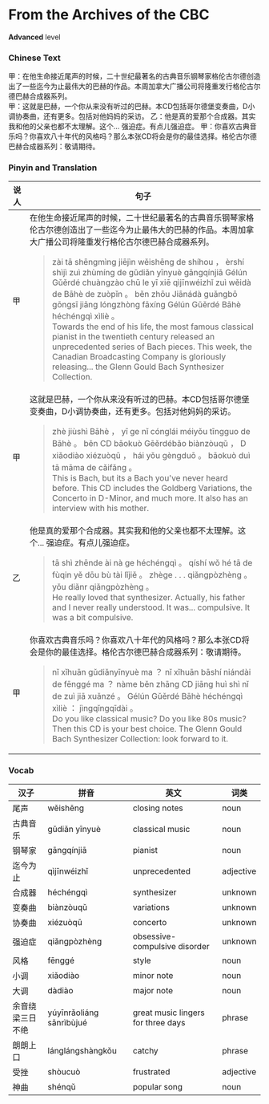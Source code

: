 # From the Archives of the CBC
**Advanced** level
### Chinese Text
甲：在他生命接近尾声的时候，二十世纪最著名的古典音乐钢琴家格伦古尔德创造出了一些迄今为止最伟大的巴赫的作品。本周加拿大广播公司将隆重发行格伦古尔德巴赫合成器系列。<br />甲：这就是巴赫，一个你从来没有听过的巴赫。本CD包括哥尔德堡变奏曲，D小调协奏曲，还有更多。包括对他妈妈的采访。
乙：他是真的爱那个合成器。其实我和他的父亲也都不太理解。这个... 强迫症。有点儿强迫症。
甲：你喜欢古典音乐吗？你喜欢八十年代的风格吗？那么本张CD将会是你的最佳选择。格伦古尔德巴赫合成器系列：敬请期待。

### Pinyin and Translation
|说人|句子|
|----|----|
|甲|在他生命接近尾声的时候，二十世纪最著名的古典音乐钢琴家格伦古尔德创造出了一些迄今为止最伟大的巴赫的作品。本周加拿大广播公司将隆重发行格伦古尔德巴赫合成器系列。<blockquote>zài tā shēngmìng jiējìn  wěishēng de shíhou ， èrshí shìjì zuì zhùmíng de gǔdiǎn yīnyuè gāngqínjiā Gélún Gǔěrdé chuàngzào chū le yī xiē qìjīnwéizhǐ zuì wěidà de Bāhè de zuòpǐn 。 běn zhōu Jiānádà guǎngbō gōngsī jiāng lóngzhòng fāxíng Gélún Gǔěrdé Bāhè héchéngqì xìliè 。<br />Towards the end of his life, the most famous classical pianist in the twentieth century released an unprecedented series of Bach pieces. This week, the Canadian Broadcasting Company is gloriously releasing... the Glenn Gould Bach Synthesizer Collection.</blockquote>|
|甲|这就是巴赫，一个你从来没有听过的巴赫。本CD包括哥尔德堡变奏曲，D小调协奏曲，还有更多。包括对他妈妈的采访。<blockquote>zhè jiùshì Bāhè ， yī ge nǐ cónglái méiyǒu tīngguo de Bāhè 。 běn CD bāokuò Gēěrdébǎo biànzòuqǔ ， D xiǎodiào xiézuòqū ， hái yǒu gèngduō 。 bāokuò duì tā māma de cǎifǎng 。<br />This is Bach, but its a Bach you've never heard before. This CD includes the Goldberg Variations, the Concerto in D-Minor, and much more. It also has an interview with his mother.</blockquote>|
|乙|他是真的爱那个合成器。其实我和他的父亲也都不太理解。这个... 强迫症。有点儿强迫症。<blockquote>tā shì zhēnde ài nà ge héchéngqì 。 qíshí wǒ hé tā de fùqin yě dōu bù tài lǐjiě 。 zhège . . .  qiǎngpòzhèng 。 yǒu  diǎnr qiǎngpòzhèng 。<br />He really loved that synthesizer. Actually, his father and I never really understood. It was... compulsive. It was a bit compulsive.</blockquote>|
|甲|你喜欢古典音乐吗？你喜欢八十年代的风格吗？那么本张CD将会是你的最佳选择。格伦古尔德巴赫合成器系列：敬请期待。<blockquote>nǐ xǐhuān gǔdiǎnyīnyuè ma ？ nǐ xǐhuān bāshí niándài de fēnggé ma ？ nàme běn zhāng CD jiāng huì shì nǐ de zuì jiā xuǎnzé 。 Gélún Gǔěrdé Bāhè héchéngqì xìliè ： jìngqǐngqīdài 。<br />Do you like classical music? Do you like 80s music? Then this CD is your best choice. The Glenn Gould Bach Synthesizer Collection: look forward to it.</blockquote>|
### Vocab
|汉子|拼音|英文|词类|
|----|----|----|----|
|尾声|wěishēng|closing notes|noun|
|古典音乐|gǔdiǎn yīnyuè|classical music|noun|
|钢琴家|gāngqínjiā|pianist|noun|
|迄今为止|qìjīnwéizhǐ|unprecedented|adjective|
|合成器|héchéngqì|synthesizer|unknown|
|变奏曲|biànzòuqǔ|variations|unknown|
|协奏曲|xiézuòqū|concerto|unknown|
|强迫症|qiǎngpòzhèng|obsessive-compulsive disorder|unknown|
|风格|fēnggé|style|noun|
|小调|xiǎodiào|minor note|noun|
|大调|dàdiào|major note|noun|
|余音绕梁三日不绝|yúyīnrǎoliáng sānrìbùjué|great music lingers for three days|phrase|
|朗朗上口|lánglángshàngkǒu|catchy|phrase|
|受挫|shòucuò|frustrated|adjective|
|神曲|shénqǔ|popular song|noun|